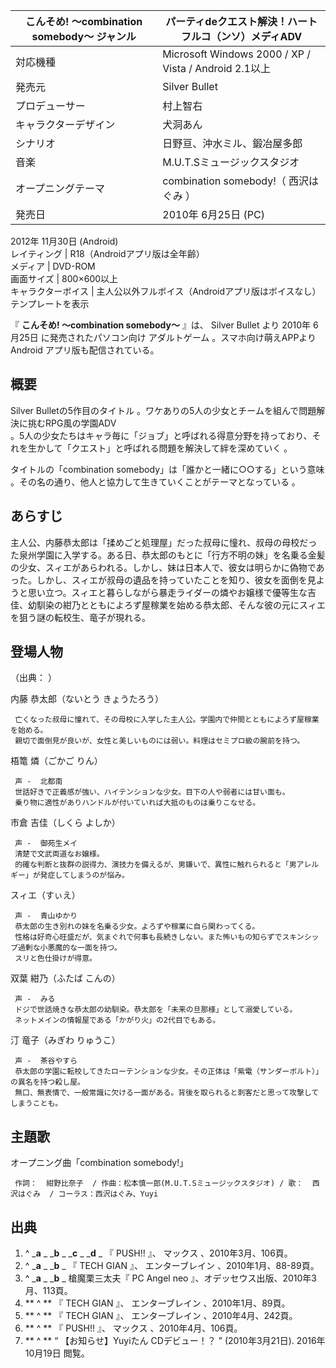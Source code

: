 こんそめ! 〜combination somebody〜  ジャンル  |  パーティdeクエスト解決！ハートフルコ（ンソ）メディADV   
---|---  
対応機種  |  Microsoft Windows 2000  /  XP  /  Vista  /  Android  2.1以上   
発売元  |  Silver Bullet   
プロデューサー  |  村上智右   
キャラクターデザイン  |  犬洞あん   
シナリオ  |  日野亘、沖水ミル、鍛冶屋多郎   
音楽  |  M.U.T.Sミュージックスタジオ   
オープニングテーマ  |  combination somebody!（  西沢はぐみ  ）   
発売日  |  2010年  6月25日  (PC)   
2012年  11月30日  (Android)  
レイティング  |  R18（Androidアプリ版は全年齢）   
メディア  |  DVD-ROM   
画面サイズ  |  800×600以上   
キャラクターボイス  |  主人公以外フルボイス（Androidアプリ版はボイスなし）   
テンプレートを表示  
  
『 **こんそめ! 〜combination somebody〜** 』は、  Silver Bullet  より  2010年  6月25日
に発売されたパソコン向け  アダルトゲーム  。スマホ向け萌えAPPより  Android  アプリ版も配信されている。

##  概要  

Silver Bulletの5作目のタイトル    。ワケありの5人の少女とチームを組んで問題解決に挑むRPG風の学園ADV  
。5人の少女たちはキャラ毎に「ジョブ」と呼ばれる得意分野を持っており、それを生かして「クエスト」と呼ばれる問題を解決して絆を深めていく    。

タイトルの「combination somebody」は「誰かと一緒に○○する」という意味    
。その名の通り、他人と協力して生きていくことがテーマとなっている    。

##  あらすじ  

主人公、内藤恭太郎は「揉めごと処理屋」だった叔母に憧れ、叔母の母校だった泉州学園に入学する。ある日、恭太郎のもとに「行方不明の妹」を名乗る金髪の少女、スィエがあらわれる。しかし、妹は日本人で、彼女は明らかに偽物であった。しかし、スィエが叔母の遺品を持っていたことを知り、彼女を面倒を見ようと思い立つ。スィエと暮らしながら暴走ライダーの燐やお嬢様で優等生な吉佳、幼馴染の紺乃とともによろず屋稼業を始める恭太郎、そんな彼の元にスィエを狙う謎の転校生、竜子が現れる。

##  登場人物  

（出典：            ）

内藤 恭太郎（ないとう きょうたろう）

     亡くなった叔母に憧れて、その母校に入学した主人公。学園内で仲間とともによろず屋稼業を始める。 
     親切で面倒見が良いが、女性と美しいものには弱い。料理はセミプロ級の腕前を持つ。 
梧篭 燐（ごかご りん）

     声 -  北都南 
     世話好きで正義感が強い、ハイテンションな少女。目下の人や弱者には甘い面も。 
     乗り物に適性がありハンドルが付いていれば大抵のものは乗りこなせる。 
市倉 吉佳（しくら よしか）

     声 -  御苑生メイ 
     清楚で文武両道なお嬢様。 
     的確な判断と抜群の説得力、演技力を備えるが、男嫌いで、異性に触れられると「男アレルギー」が発症してしまうのが悩み。 
スィエ（すぃえ）

     声 -  青山ゆかり 
     恭太郎の生き別れの妹を名乗る少女。よろずや稼業に自ら関わってくる。 
     性格は好奇心旺盛だが、気まぐれで何事も長続きしない。また怖いもの知らずでスキンシップ過剰な小悪魔的な一面を持つ。 
     スリと色仕掛けが得意。 
双葉 紺乃（ふたば こんの）

     声 -  みる 
     ドジで世話焼きな恭太郎の幼馴染。恭太郎を「未来の旦那様」として溺愛している。 
     ネットメインの情報屋である「かがり火」の2代目でもある。 
汀 竜子（みぎわ りゅうこ）

     声 -  茶谷やすら 
     恭太郎の学園に転校してきたローテンションな少女。その正体は「紫電（サンダーボルト）」の異名を持つ殺し屋。 
     無口、無表情で、一般常識に欠ける一面がある。背後を取られると刺客だと思って攻撃してしまうことも。 

##  主題歌  

オープニング曲「combination somebody!」

     作詞：  紺野比奈子  / 作曲：松本慎一郎(M.U.T.Sミュージックスタジオ) / 歌：  西沢はぐみ  / コーラス：西沢はぐみ、Yuyi   

##  出典  

  1. ^  _**a** _ _**b** _ _**c** _ _**d** _ 『  PUSH!!  』、  マックス  、2010年3月、106頁。 
  2. ^  _**a** _ _**b** _ 『  TECH GIAN  』、  エンターブレイン  、2010年1月、88-89頁。 
  3. ^  _**a** _ _**b** _ 槍魔栗三太夫『  PC Angel neo  』、オデッセウス出版、2010年3月、113頁。 
  4. ** ^  ** 『  TECH GIAN  』、  エンターブレイン  、2010年1月、89頁。 
  5. ** ^  ** 『  TECH GIAN  』、  エンターブレイン  、2010年4月、242頁。 
  6. ** ^  ** 『  PUSH!!  』、  マックス  、2010年4月、106頁。 
  7. ** ^  ** “  【お知らせ】Yuyiたん CDデビュー！？  ” (2010年3月21日).  2016年10月19日  閲覧。 

